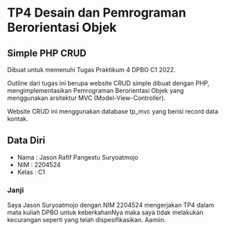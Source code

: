 # TP4 Desain dan Pemrograman Berorientasi Objek
## Simple PHP CRUD
Dibuat untuk memenuhi Tugas Praktikum 4 DPBO C1 2022.

Outline dari tugas ini berupa website CRUD simple dibuat dengan PHP, mengimplementasikan Pemrograman Berorientasi Objek yang menggunakan arsitektur MVC (Model-View-Controller).

Website CRUD ini menggunakan database tp_mvc yang berisi record data kontak.

## Data Diri
- Nama : Jason Rafif Pangestu Suryoatmojo
- NIM : 2204524
- Kelas : C1

### Janji
Saya Jason Suryoatmojo dengan NIM 2204524 mengerjakan TP4 dalam mata kuliah DPBO untuk keberkahanNya maka saya tidak melakukan kecurangan seperti yang telah dispesifikasikan. Aamiin.

